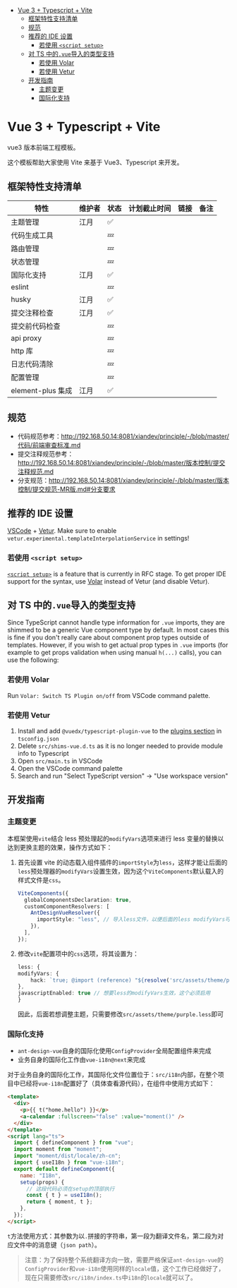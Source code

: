 - [Vue 3 + Typescript + Vite](#vue-3--typescript--vite)
  - [框架特性支持清单](#框架特性支持清单)
  - [规范](#规范)
  - [推荐的 IDE 设置](#推荐的-ide-设置)
    - [若使用 `<script setup>`](#若使用-script-setup)
  - [对 TS 中的`.vue`导入的类型支持](#对-ts-中的vue导入的类型支持)
    - [若使用 Volar](#若使用-volar)
    - [若使用 Vetur](#若使用-vetur)
  - [开发指南](#开发指南)
    - [主题变更](#主题变更)
    - [国际化支持](#国际化支持)

# Vue 3 + Typescript + Vite

vue3 版本前端工程模板。

这个模板帮助大家使用 Vite 来基于 Vue3、Typescript 来开发。

## 框架特性支持清单

| 特性              | 维护者 | 状态 | 计划截止时间 | 链接 | 备注 |
| ----------------- | ------ | ---- | ------------ | ---- | ---- |
| 主题管理          | 江月   | ✅   |              |      |      |
| 代码生成工具      |        | 💤   |              |      |      |
| 路由管理          |        | 💤   |              |      |      |
| 状态管理          |        | 💤   |              |      |      |
| 国际化支持        | 江月   | ✅   |              |      |      |
| eslint            |        | 💤   |              |      |      |
| husky             | 江月   | ✅   |              |      |      |
| 提交注释检查      | 江月   | ✅   |              |      |      |
| 提交前代码检查    |        | 💤   |              |      |      |
| api proxy         |        | 💤   |              |      |      |
| http 库           |        | 💤   |              |      |      |
| 日志代码清除      |        | 💤   |              |      |      |
| 配置管理          |        | 💤   |              |      |      |
| element-plus 集成 | 江月   | ✅   |              |      |      |

## 规范

- 代码规范参考：http://192.168.50.14:8081/xiandev/principle/-/blob/master/代码/前端审查标准.md
- 提交注释规范参考：http://192.168.50.14:8081/xiandev/principle/-/blob/master/版本控制/提交注释规范.md
- 分支规范：http://192.168.50.14:8081/xiandev/principle/-/blob/master/版本控制/提交规范-MR版.md#分支要求

## 推荐的 IDE 设置

[VSCode](https://code.visualstudio.com/) + [Vetur](https://marketplace.visualstudio.com/items?itemName=octref.vetur). Make sure to enable `vetur.experimental.templateInterpolationService` in settings!

### 若使用 `<script setup>`

[`<script setup>`](https://github.com/vuejs/rfcs/pull/227) is a feature that is currently in RFC stage. To get proper IDE support for the syntax, use [Volar](https://marketplace.visualstudio.com/items?itemName=johnsoncodehk.volar) instead of Vetur (and disable Vetur).

## 对 TS 中的`.vue`导入的类型支持

Since TypeScript cannot handle type information for `.vue` imports, they are shimmed to be a generic Vue component type by default. In most cases this is fine if you don't really care about component prop types outside of templates. However, if you wish to get actual prop types in `.vue` imports (for example to get props validation when using manual `h(...)` calls), you can use the following:

### 若使用 Volar

Run `Volar: Switch TS Plugin on/off` from VSCode command palette.

### 若使用 Vetur

1. Install and add `@vuedx/typescript-plugin-vue` to the [plugins section](https://www.typescriptlang.org/tsconfig#plugins) in `tsconfig.json`
2. Delete `src/shims-vue.d.ts` as it is no longer needed to provide module info to Typescript
3. Open `src/main.ts` in VSCode
4. Open the VSCode command palette
5. Search and run "Select TypeScript version" -> "Use workspace version"

## 开发指南

### 主题变更

本框架使用`vite`结合 less 预处理起的`modifyVars`选项来进行 less 变量的替换以达到更换主题的效果，操作方式如下：

1. 首先设置 vite 的动态载入组件插件的`importStyle`为`less`，这样才能让后面的`less`预处理器的`modifyVars`设置生效，因为这个`ViteComponents`默认载入的样式文件是`css`。

   ```ts
   ViteComponents({
     globalComponentsDeclaration: true,
     customComponentResolvers: [
       AntDesignVueResolver({
         importStyle: "less", // 导入less文件，以便后面的less modifyVars可以生效
       }),
     ],
   });
   ```

2. 修改`vite`配置项中的`css`选项，将其设置为：

   ```ts
   less: {
   modifyVars: {
       hack: `true; @import (reference) "${resolve('src/assets/theme/purple.less')}";`,
   },
   javascriptEnabled: true // 想要less的modifyVars生效，这个必须启用
   }
   ```

   因此，后面若想调整主题，只需要修改`src/assets/theme/purple.less`即可

### 国际化支持

- `ant-design-vue`自身的国际化使用`ConfigProvider`全局配置组件来完成
- 业务自身的国际化工作由`vue-i18n@next`来完成

对于业务自身的国际化工作，其国际化文件位置位于：`src/i18n`内部，在整个项目中已经将`vue-i18n`配置好了（具体查看源代码），在组件中使用方式如下：

```html
<template>
  <div>
    <p>{{ t("home.hello") }}</p>
    <a-calendar :fullscreen="false" :value="moment()" />
  </div>
</template>
<script lang="ts">
  import { defineComponent } from "vue";
  import moment from "moment";
  import "moment/dist/locale/zh-cn";
  import { useI18n } from "vue-i18n";
  export default defineComponent({
    name: "I18n",
    setup(props) {
      // 这段代码必须在setup的顶部执行
      const { t } = useI18n();
      return { moment, t };
    },
  });
</script>
```

`t`方法使用方式：其参数为以`.`拼接的字符串，第一段为翻译文件名，第二段为对应文件中的消息键（`json path`）。

> 注意：为了保持整个系统翻译方向一致，需要严格保证`ant-design-vue`的`ConfigProvider`和`vue-i18n`使用同样的`locale`值，这个工作已经做好了，现在只需要修改`src/i18n/index.ts`中`i18n`的`locale`就可以了。
